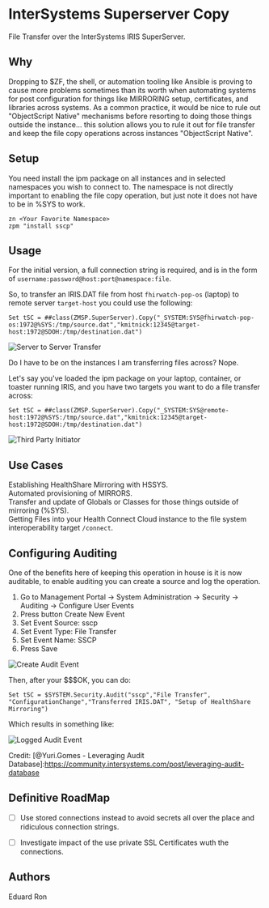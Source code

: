 # InterSystems Superserver Copy
File Transfer over the InterSystems IRIS SuperServer.

## Why
Dropping to $ZF, the shell, or automation tooling like Ansible is proving to cause more problems sometimes than its worth when automating systems for post configuration for things like MIRRORING setup, certificates, and libraries across systems.  As a common practice, it would be nice to rule out "ObjectScript Native" mechanisms before resorting to doing those things outside the instance... this solution allows you to rule it out for file transfer and keep the file copy operations across instances "ObjectScript Native".


## Setup
You need install the ipm package on all instances and in selected namespaces you wish to connect to. The namespace is not directly important to enabling the file copy operation, but just note it does not have to be in %SYS to work.

```
zn <Your Favorite Namespace>
zpm "install sscp"
```

## Usage
For the initial version, a full connection string is required, and is in the form of `username:password@host:port@namespace:file`.

So, to transfer an IRIS.DAT file from host `fhirwatch-pop-os` (laptop) to remote server `target-host` you could use the following:

```
Set tSC = ##class(ZMSP.SuperServer).Copy("_SYSTEM:SYS@fhirwatch-pop-os:1972@%SYS:/tmp/source.dat","kmitnick:12345@target-host:1972@SDOH:/tmp/destination.dat")
```
<img src="https://github.com/sween/sscpraw/main/assets/sscp_server2server.png" alt="Server to Server Transfer">

Do I have to be on the instances I am transferring files across?  Nope.

Let's say you've loaded the ipm package on your laptop, container, or toaster running IRIS, and you have two targets you want to do a file transfer across:

```
Set tSC = ##class(ZMSP.SuperServer).Copy("_SYSTEM:SYS@remote-host:1972@%SYS:/tmp/source.dat","kmitnick:12345@target-host:1972@SDOH:/tmp/destination.dat")
```
<img src="https://github.com/sween/sscpraw/main/assets/sscp_thidpartyinitiator.png" alt="Third Party Initiator">

## Use Cases

Establishing HealthShare Mirroring with HSSYS.  
Automated provisioning of MIRRORS.  
Transfer and update of Globals or Classes for those things outside of mirroring (%SYS).  
Getting Files into your Health Connect Cloud instance to the file system interoperability target `/connect`.  

## Configuring Auditing
One of the benefits here of keeping this operation in house is it is now auditable, to enable auditing you can create a source and log the operation.

1. Go to Management Portal -> System Administration -> Security -> Auditing -> Configure User Events
2. Press button Create New Event
3. Set Event Source: sscp
4. Set Event Type: File Transfer
5. Set Event Name: SSCP
6. Press Save

<img src="https://github.com/sween/sscpraw/main/assets/sscp_auditevent.png" alt="Create Audit Event">

Then, after your $$$OK, you can do:

```
Set tSC = $SYSTEM.Security.Audit("sscp","File Transfer", "ConfigurationChange","Transferred IRIS.DAT", "Setup of HealthShare Mirroring")
```

Which results in something like:

<img src="https://github.com/sween/sscpraw/main/assets/sscp_loggedauditevent.png" alt="Logged Audit Event">

Credit:
[@Yuri.Gomes - Leveraging Audit Database]:https://community.intersystems.com/post/leveraging-audit-database

## Definitive RoadMap

- [ ] Use stored connections instead to avoid secrets all over the place and ridiculous connection strings.
- [ ] Investigate impact of the use private SSL Certificates wuth the connections.


## Authors

Eduard
Ron
